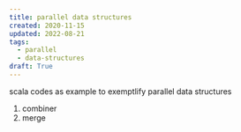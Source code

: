```yaml
---
title: parallel data structures
created: 2020-11-15
updated: 2022-08-21
tags:
  - parallel
  - data-structures
draft: True
---
```


scala codes as example to exemptlify parallel data structures

1. combiner
2. merge
